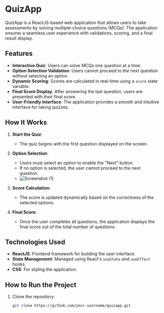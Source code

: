 # QuizApp

QuizApp is a ReactJS-based web application that allows users to take assessments by solving multiple-choice questions (MCQs). The application ensures a seamless user experience with validations, scoring, and a final result display.

## Features

- **Interactive Quiz**: Users can solve MCQs one question at a time.
- **Option Selection Validation**: Users cannot proceed to the next question without selecting an option.
- **Dynamic Scoring**: Scores are calculated in real-time using a `score` state variable.
- **Final Score Display**: After answering the last question, users are presented with their final score.
- **User-Friendly Interface**: The application provides a smooth and intuitive interface for taking quizzes.

## How It Works

1. **Start the Quiz**:
   - The quiz begins with the first question displayed on the screen.
   
2. **Option Selection**:
   - Users must select an option to enable the "Next" button.
   - If no option is selected, the user cannot proceed to the next question.
   - ![Screenshot (1)](https://github.com/user-attachments/assets/4c3b80ee-7161-401f-8692-e57e5e933acc)


3. **Score Calculation**:
   - The score is updated dynamically based on the correctness of the selected options.

4. **Final Score**:
   - Once the user completes all questions, the application displays the final score out of the total number of questions.

## Technologies Used

- **ReactJS**: Frontend framework for building the user interface.
- **State Management**: Managed using React's `useState` and `useEffect` hooks.
- **CSS**: For styling the application.

## How to Run the Project

1. Clone the repository:
   ```bash
   git clone https://github.com/your-username/quizapp.git
